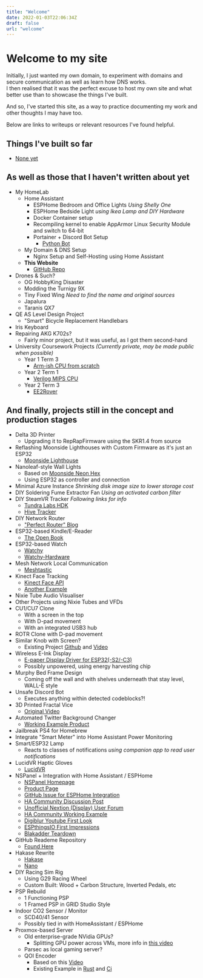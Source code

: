 ```yaml
---
title: "Welcome"
date: 2022-01-03T22:06:34Z
draft: false
url: "welcome"
---
```


# Welcome to my site

Initially, I just wanted my own domain, to experiment with domains and secure
communication as well as learn how DNS works.\
I then realised that it was the perfect excuse to host my own site and what
better use than to showcase the things I've built.

And so, I've started this site, as a way to practice documenting my work and
other thoughts I may have too.

Below are links to writeups or relevant resources I've found helpful.

## Things I've built so far

- [None yet](/welcome)

## As well as those that I haven't written about yet

- My HomeLab
  - Home Assistant
    - ESPHome Bedroom and Office Lights *Using Shelly One*
    - ESPHome Bedside Light *using Ikea Lamp and DIY Hardware*
    - Docker Container setup
    - Recompiling kernel to enable AppArmor Linux Security Module and switch to 64-bit
    - Portainer + Discord Bot Setup
      - [Python Bot](https://github.com/supleed2/gondilinabot-python)
  - My Domain & DNS Setup
    - Nginx Setup and Self-Hosting using Home Assistant
  - **This Website**
    - [GitHub Repo](https://github.com/supleed2/supleed2-projects-blog)
- Drones & Such?
  - OG HobbyKing Disaster
  - Modding the Turnigy 9X
  - Tiny Fixed Wing *Need to find the name and original sources*
  - Japalura
  - Taranis QX7
- QE AS Level Design Project
  - "Smart" Bicycle Replacement Handlebars
- Iris Keyboard
- Repairing AKG K702s?
  - Fairly minor project, but it was useful, as I got them second-hand
- University Coursework Projects *(Currently private, may be made public when possible)*
  - Year 1 Term 3
    - [Arm-ish CPU from scratch](https://github.com/supleed2/CPUProject)
  - Year 2 Term 1
    - [Verilog MIPS CPU](https://github.com/supleed2/AM04_CPU)
  - Year 2 Term 3
    - [EE2Rover](https://github.com/supleed2/EE2Rover)

## And finally, projects still in the concept and production stages

- Delta 3D Printer
  - Upgrading it to RepRapFirmware using the SKR1.4 from source
- Reflashing Moonside Lighthouses with Custom Firmware as it's just an ESP32
  - [Moonside Lighthouse](https://shop.moonside.design/products/moonside-lighthouse)
- Nanoleaf-style Wall Lights
  - Based on [Moonside Neon Hex](https://www.indiegogo.com/projects/moonside-neon-hex-the-most-dynamic-modular-light#/)
  - Using ESP32 as controller and connection
- Minimal Azure Instance *Shrinking disk image size to lower storage cost*
- DIY Soldering Fume Extractor Fan *Using an activated carbon filter*
- DIY SteamVR Tracker *Following links for info*
  - [Tundra Labs HDK](https://skarredghost.com/2021/03/31/tundra-labs-hdk-steamvr)
  - [Hive Tracker](https://github.com/HiveTracker/HiveTracker.github.io)
- DIY Network Router
  - ["Perfect Router" Blog](https://blog.tjll.net/building-my-perfect-router/)
- ESP32-based Kindle/E-Reader
  - [The Open Book](https://github.com/joeycastillo/The-Open-Book)
- ESP32-based Watch
  - [Watchy](https://github.com/sqfmi/Watchy)
  - [Watchy-Hardware](https://github.com/sqfmi/Watchy-Hardware)
- Mesh Network Local Communication
  - [Meshtastic](https://www.hackster.io/punkgeek/meshtastic-a-hiking-skiing-gps-mesh-communicator-84f999)
- Kinect Face Tracking
  - [Kinect Face API](https://pterneas.com/2014/12/21/kinect-2-face-basics)
  - [Another Example](https://vitruviuskinect.com/download/)
- Nixie Tube Audio Visualiser
- Other Projects using Nixie Tubes and VFDs
- CU1/CU7 Clone
  - With a screen in the top
  - With D-pad movement
  - With an integrated USB3 hub
- ROTR Clone with D-pad movement
- Similar Knob with Screen?
  - Existing Project [Github](https://github.com/scottbez1/smartknob) and [Video](https://www.youtube.com/watch?v=ip641WmY4pA)
- Wireless E-Ink Display
  - [E-paper Display Driver for ESP32(-S2/-C3)](https://github.com/martinberlin/cale-idf/wiki)
  - Possibly unpowered, using energy harvesting chip
- Murphy Bed Frame Design
  - Coming off the wall and with shelves underneath that stay level, WALL-E style
- Unsafe Discord Bot
  - Executes anything within detected codeblocks?!
- 3D Printed Fractal Vice
  - [Original Video](https://youtu.be/eCfw9fd0mHg)
- Automated Twitter Background Changer
  - [Working Example Product](https://blackmagic.so/)
- Jailbreak PS4 for Homebrew
- Integrate "Smart Meter" into Home Assistant Power Monitoring
- Smart/ESP32 Lamp
  - Reacts to classes of notifications *using companion app to read user notifications*
- LucidVR Haptic Gloves
  - [LucidVR](https://github.com/LucidVR/lucidgloves)
- NSPanel + Integration with Home Assistant / ESPHome
  - [NSPanel Homepage](https://sonoff.tech/product/smart-wall-swtich/nspanel/)
  - [Product Page](https://itead.cc/product/sonoff-nspanel-smart-scene-wall-switch/)
  - [GitHub Issue for ESPHome Integration](https://github.com/esphome/feature-requests/issues/1469)
  - [HA Community Discussion Post](https://community.home-assistant.io/t/sonoff-nspanel-smart-scene-wall-switch-by-itead-coming-soon-on-kickstarter/332962)
  - [Unofficial Nextion (Display) User Forum](https://unofficialnextion.com/t/welcome-to-the-unofficial-nextion-tjc-user-forum/8)
  - [HA Community Working Example](https://community.home-assistant.io/t/nspanel-with-custom-gui-and-synchronized-button-states/377153)
  - [Digiblur Youtube First Look](https://www.youtube.com/watch?v=cGXJnzS7D9g)
  - [ESPthingsIO First Impressions](https://www.espthings.io/index.php/2021/10/10/sonoff-nspanel-first-impressions/)
  - [Blakadder Teardown](https://blakadder.com/nspanel-teardown/)
- GitHub Reademe Repository
  - [Found Here](https://github.com/supleed2/supleed2)
- Hakase Rewrite
  - [Hakase](https://github.com/DennisTsiang/Hakase)
  - [Nano](https://github.com/supleed2/nanobot)
- DIY Racing Sim Rig
  - Using G29 Racing Wheel
  - Custom Built: Wood + Carbon Structure, Inverted Pedals, etc
- PSP Rebuild
  - 1 Functioning PSP
  - 1 Framed PSP in GRID Studio Style
- Indoor CO2 Sensor / Monitor
  - SCD40/41 Sensor
  - Possibly tied in with HomeAssistant / ESPHome
- Proxmox-based Server
  - Old enterprise-grade NVidia GPUs?
    - Splitting GPU power across VMs, more info in [this video](https://www.youtube.com/watch?v=jTXPMcBqoi8)
  - Parsec as local gaming server?
  - QOI Encoder
    - Based on this [Video](https://www.youtube.com/watch?v=EFUYNoFRHQI)
    - Existing Example in [Rust](https://docs.rs/qoi/latest/qoi/) and [Ci](https://github.com/pfusik/qoi-ci)
